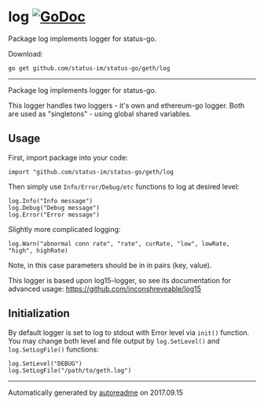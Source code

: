 # log [![GoDoc](https://godoc.org/github.com/status-im/status-go/geth/log?status.png)](https://godoc.org/github.com/status-im/status-go/geth/log)
Package log implements logger for status-go.

Download:
```shell
go get github.com/status-im/status-go/geth/log
```

* * *
Package log implements logger for status-go.

This logger handles two loggers - it's own and ethereum-go logger.
Both are used as "singletons" - using global shared variables.

## Usage
First, import package into your code:

```
import "github.com/status-im/status-go/geth/log
```

Then simply use `Info/Error/Debug/etc` functions to log at desired level:

```
log.Info("Info message")
log.Debug("Debug message")
log.Error("Error message")
```

Slightly more complicated logging:

```
log.Warn("abnormal conn rate", "rate", curRate, "low", lowRate, "high", highRate)
```

Note, in this case parameters should be in in pairs (key, value).

This logger is based upon log15-logger, so see its documentation for advanced usage: https://github.com/inconshreveable/log15

## Initialization
By default logger is set to log to stdout with Error level via `init()` function.
You may change both level and file output by `log.SetLevel()` and `log.SetLogFile()` functions:

```
log.SetLevel("DEBUG")
log.SetLogFile("/path/to/geth.log")
```



* * *
Automatically generated by [autoreadme](https://github.com/jimmyfrasche/autoreadme) on 2017.09.15
